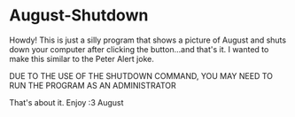# August-Shutdown

Howdy!
This is just a silly program that shows a picture of August and shuts down your computer after clicking the button...and that's it.
I wanted to make this similar to the Peter Alert joke.

DUE TO THE USE OF THE SHUTDOWN COMMAND, YOU MAY NEED TO RUN THE PROGRAM AS AN ADMINISTRATOR

That's about it. Enjoy :3
August
